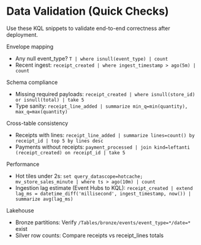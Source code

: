 # Data Validation (Quick Checks)

Use these KQL snippets to validate end-to-end correctness after deployment.

Envelope mapping
- Any null event_type? `T | where isnull(event_type) | count`
- Recent ingest: `receipt_created | where ingest_timestamp > ago(5m) | count`

Schema compliance
- Missing required payloads: `receipt_created | where isnull(store_id) or isnull(total) | take 5`
- Type sanity: `receipt_line_added | summarize min_q=min(quantity), max_q=max(quantity)`

Cross-table consistency
- Receipts with lines: `receipt_line_added | summarize lines=count() by receipt_id | top 5 by lines desc`
- Payments without receipts: `payment_processed | join kind=leftanti (receipt_created) on receipt_id | take 5`

Performance
- Hot tiles under 2s: `set query_datascope=hotcache; mv_store_sales_minute | where ts > ago(10m) | count`
- Ingestion lag estimate (Event Hubs to KQL): `receipt_created | extend lag_ms = datetime_diff('millisecond', ingest_timestamp, now()) | summarize avg(lag_ms)`

Lakehouse
- Bronze partitions: Verify `/Tables/bronze/events/event_type=*/date=*` exist
- Silver row counts: Compare receipts vs receipt_lines totals

